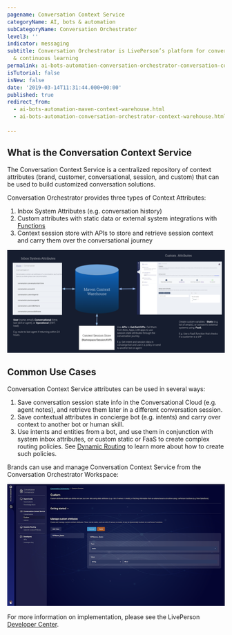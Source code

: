 ```yaml
---
pagename: Conversation Context Service
categoryName: AI, bots & automation
subCategoryName: Conversation Orchestrator
level3: ''
indicator: messaging
subtitle: Conversation Orchestrator is LivePerson’s platform for conversational orchestration
  & continuous learning
permalink: ai-bots-automation-conversation-orchestrator-conversation-context-service.html
isTutorial: false
isNew: false
date: '2019-03-14T11:31:44.000+00:00'
published: true
redirect_from:
  - ai-bots-automation-maven-context-warehouse.html
  - ai-bots-automation-conversation-orchestrator-context-warehouse.html

---
```


## What is the Conversation Context Service

The Conversation Context Service is a centralized repository of context attributes (brand, customer, conversational, session, and custom) that can be used to build customized conversation solutions.

Conversation Orchestrator provides three types of Context Attributes:

1. Inbox System Attributes (e.g. conversation history)
2. Custom attributes with static data or external system integrations with [Functions](https://developers.liveperson.com/liveperson-functions-overview.html)
3. Context session store with APIs to store and retrieve session context and carry them over the conversational journey

<img class="fancyimage" width="800" src="img/Context Warehouse Diagram.png">

## Common Use Cases

Conversation Context Service attributes can be used in several ways:

1. Save conversation session state info in the Conversational Cloud (e.g. agent notes), and retrieve them later in a different conversation session.
2. Save contextual attributes in concierge bot (e.g. intents) and carry over context to another bot or human skill.
3. Use intents and entities from a bot, and use them in conjunction with system inbox attributes, or custom static or FaaS to create complex routing policies. See [Dynamic Routing](https://developers.liveperson.com/maven-ai-powered-routing-overview.html) to learn more about how to create such policies.

Brands can use and manage Conversation Context Service from the Conversation Orchestrator Workspace:

<img class="fancyimage" width="750" src="img/contextWarehouse-custom.png">

For more information on implementation, please see the LivePerson [Developer Center](https://developers.liveperson.com/maven-context-warehouse-overview.html).
